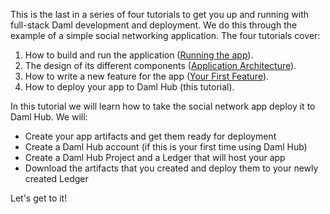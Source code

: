 This is the last in a series of four tutorials to get you up and running with full-stack Daml development and deployment. We do this through the example of a simple social networking application. The four tutorials cover:

1. How to build and run the application ([Running the app](https://digitalasset.com/developers/interactive-tutorials/getting-started/build-and-run/)).
1. The design of its different components ([Application Architecture](https://docs.daml.com/getting-started/app-architecture.html)).
1. How to write a new feature for the app ([Your First Feature](https://digitalasset.com/developers/interactive-tutorials/getting-started/your-first-feature/)).
1. How to deploy your app to Daml Hub (this tutorial).

In this tutorial we will learn how to take the social network app deploy it to Daml Hub. We will:

- Create your app artifacts and get them ready for deployment
- Create a Daml Hub account (if this is your first time using Daml Hub)
- Create a Daml Hub Project and a Ledger that will host your app
- Download the artifacts that you created and deploy them to your newly created Ledger

Let's get to it!
